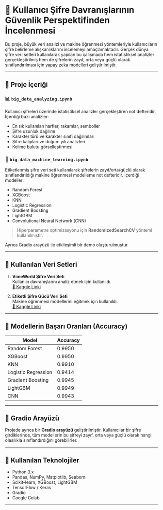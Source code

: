 # 🔐 Kullanıcı Şifre Davranışlarının Güvenlik Perspektifinden İncelenmesi

Bu proje, büyük veri analizi ve makine öğrenmesi yöntemleriyle kullanıcıların şifre belirleme alışkanlıklarını incelemeyi amaçlamaktadır. Gerçek dünya şifre veri setleri kullanılarak yapılan bu çalışmada hem istatistiksel analizler gerçekleştirilmiş hem de şifrelerin zayıf, orta veya güçlü olarak sınıflandırılması için yapay zeka modelleri geliştirilmiştir.

---

## 📁 Proje İçeriği

### 📊 `big_data_analyzing.ipynb`
Kullanıcı şifreleri üzerinde istatistiksel analizler gerçekleştiren not defteridir. İçerdiği bazı analizler:
- En sık kullanılan harfler, rakamlar, semboller
- Şifre uzunluk dağılımı
- Karakter türü ve karakter sınıfı dağılımları
- Şifre kalıpları ve doğum yılı analizleri
- Kelime bulutu görselleştirmesi

### 🤖 `big_data_machine_learning.ipynb`
Etiketlenmiş şifre veri seti kullanılarak şifrelerin zayıf/orta/güçlü olarak sınıflandırıldığı makine öğrenmesi modelleme not defteridir. İçerdiği modeller:
- Random Forest  
- XGBoost  
- KNN  
- Logistic Regression  
- Gradient Boosting  
- LightGBM  
- Convolutional Neural Network (CNN)

> Hiperparametre optimizasyonu için **RandomizedSearchCV** yöntemi kullanılmıştır.

Ayrıca Gradio arayüzü ile etkileşimli bir demo oluşturulmuştur.

---

## 🧠 Kullanılan Veri Setleri

1. **VimeWorld Şifre Veri Seti**  
   Kullanıcı davranışlarını analiz etmek için kullanıldı.  
   [🔗 Kaggle Linki](https://www.kaggle.com/datasets/tempuserpavelbiz/leaked-passwords-of-the-vimeworld-minecraft-server)

2. **Etiketli Şifre Gücü Veri Seti**  
   Makine öğrenmesi modellerini eğitmek için kullanıldı.  
   [🔗 Kaggle Linki](https://www.kaggle.com/datasets/rouhalahebrahimi/common-passwords-dataset-for-machine-learning)

---

## 🧪 Modellerin Başarı Oranları (Accuracy)

| Model                  | Accuracy  |
|------------------------|-----------|
| Random Forest          | 0.9950    |
| XGBoost                | 0.9950    |
| KNN                    | 0.9910    |
| Logistic Regression    | 0.9414    |
| Gradient Boosting      | 0.9945    |
| LightGBM               | 0.9949    |
| CNN                    | 0.9943    |

---

## 🚀 Gradio Arayüzü

Projede ayrıca bir **Gradio arayüzü** geliştirilmiştir. Kullanıcılar bir şifre girdiklerinde, tüm modellerin bu şifreyi zayıf, orta veya güçlü olarak hangi olasılıkla sınıflandırdığını görebilirler.

---

## 📌 Kullanılan Teknolojiler

- Python 3.x
- Pandas, NumPy, Matplotlib, Seaborn
- Scikit-learn, XGBoost, LightGBM
- TensorFlow / Keras
- Gradio
- Google Colab

---
